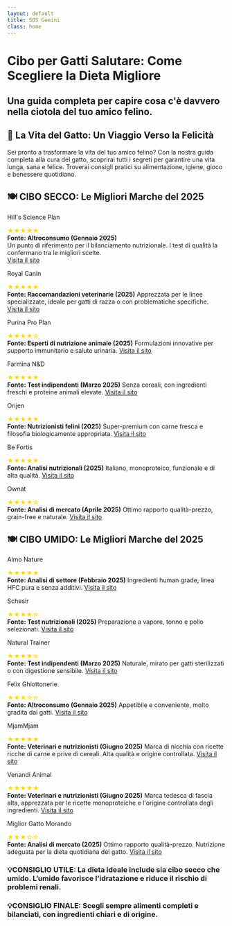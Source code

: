 ```yaml
---
layout: default
title: SOS Gemini
class: home
---
```


<div class="post-container">
  <!-- 📝 INTRODUZIONE -->
  
<div class="intro">
    <h1 class="main-title-centered">Cibo per Gatti Salutare: Come Scegliere la Dieta Migliore</h1>
    <h2 class="small-title">
      Una guida completa per capire cosa c'è davvero nella ciotola del tuo amico felino.
    </h2>
  </div>

  <!-- 🌿 CONSIGLI PRATICI -->
  <section class="eco-tips section-wrapper">
    <h2>🐾 La Vita del Gatto: Un Viaggio Verso la Felicità</h2>
    <p>
      Sei pronto a trasformare la vita del tuo amico felino? Con la nostra guida completa alla cura del gatto, scoprirai tutti i segreti per garantire una vita lunga, sana e felice. Troverai consigli pratici su alimentazione, igiene, gioco e benessere quotidiano.</p>

  </section>


 <!-- CIBO SECCO -->
<h2 class="small-title">🍽️ CIBO SECCO: Le Migliori Marche del 2025</h2>

  <!-- 🔲 GRIGLIA QUADRATI SECCO -->
  <div class="square-grid">
    


<div class="content-square">
  <p>Hill's Science Plan</p>
  <div class="rating-stars" aria-label="Valutazione: 5 su 5">
    <span style="color: gold;">★★★★★</span>
  </div>
  <div class="description">
    <strong>Fonte: Altroconsumo (Gennaio 2025)</strong><br /> Un punto di riferimento per il bilanciamento nutrizionale. I test di qualità la confermano tra le migliori scelte.<br /> 
    <a class="brand-name" href="https://www.hillspet.it/" target="_blank" rel="noopener">Visita il sito</a>
  </div>
</div>

<div class="content-square">
  <p>Royal Canin</p>
  <div class="rating-stars" aria-label="Valutazione: 5 su 5">
    <span style="color: gold;">★★★★★</span>
  </div>
  <div class="description">
    <strong>Fonte: Raccomandazioni veterinarie (2025)</strong> Apprezzata per le linee specializzate, ideale per gatti di razza o con problematiche specifiche.
    <a class="brand-name" href="https://www.royalcanin.com/it" target="_blank" rel="noopener">Visita il sito</a>
  </div>
</div>

<div class="content-square">
  <p>Purina Pro Plan</p>
  <div class="rating-stars" aria-label="Valutazione: 4 su 5">
    <span style="color: gold;">★★★★☆</span>
  </div>
  <div class="description">
    <strong>Fonte: Esperti di nutrizione animale (2025)</strong> Formulazioni innovative per supporto immunitario e salute urinaria.
    <a class="brand-name" href="https://www.purina.it/" target="_blank" rel="noopener">Visita il sito</a>
  </div>
</div>

<div class="content-square">
  <p>Farmina N&D</p>
  <div class="rating-stars" aria-label="Valutazione: 5 su 5">
    <span style="color: gold;">★★★★★</span>
  </div>
  <div class="description">
    <strong>Fonte: Test indipendenti (Marzo 2025)</strong> Senza cereali, con ingredienti freschi e proteine animali elevate.
    <a class="brand-name" href="https://www.farmina.com/it/" target="_blank" rel="noopener">Visita il sito</a>
  </div>
</div>

<div class="content-square">
  <p>Orijen</p>
  <div class="rating-stars" aria-label="Valutazione: 5 su 5">
    <span style="color: gold;">★★★★★</span>
  </div>
  <div class="description">
    <strong>Fonte: Nutrizionisti felini (2025)</strong> Super-premium con carne fresca e filosofia biologicamente appropriata.
    <a class="brand-name" href="https://www.orijen.ca/" target="_blank" rel="noopener">Visita il sito</a>
  </div>
</div>

<div class="content-square">
  <p>Be Fortis</p>
  <div class="rating-stars" aria-label="Valutazione: 5 su 5">
    <span style="color: gold;">★★★★★</span>
  </div>
  <div class="description">
    <strong>Fonte: Analisi nutrizionali (2025)</strong> Italiano, monoproteico, funzionale e di alta qualità.
    <a class="brand-name" href="https://www.arcaplanet.it/s/?q=BeFortis+cat" target="_blank" rel="noopener">Visita il sito</a>
  </div>
</div>

<div class="content-square">
  <p>Ownat</p>
  <div class="rating-stars" aria-label="Valutazione: 4 su 5">
    <span style="color: gold;">★★★★☆</span>
  </div>
  <div class="description">
    <strong>Fonte: Analisi di mercato (Aprile 2025)</strong> Ottimo rapporto qualità-prezzo, grain-free e naturale.
    <a class="brand-name" href="https://www.ownat.com/it/" target="_blank" rel="noopener">Visita il sito</a>
  </div>
</div>
</div> 

<!-- CIBO UMIDO -->
<h2 class="small-title"> 🍽️ CIBO UMIDO: Le Migliori Marche del 2025</h2> 

  <!-- 🔲 GRIGLIA QUADRATI SECCO -->
  <div class="square-grid">
    
   
<div class="content-square">
  <p>Almo Nature</p>
  <div class="rating-stars" aria-label="Valutazione: 5 su 5">
    <span style="color: gold;">★★★★★</span>
  </div>
  <div class="description">
    <strong>Fonte: Analisi di settore (Febbraio 2025)</strong> Ingredienti human grade, linea HFC pura e senza additivi.
    <a class="brand-name" href="https://www.almonature.com/" target="_blank" rel="noopener">Visita il sito</a>
  </div>
</div>

<div class="content-square">
  <p>Schesir</p>
  <div class="rating-stars" aria-label="Valutazione: 4 su 5">
    <span style="color: gold;">★★★★☆</span>
  </div>
  <div class="description">
    <strong>Fonte: Test nutrizionali (2025)</strong> Preparazione a vapore, tonno e pollo selezionati.
    <a class="brand-name" href="https://www.schesir.com/" target="_blank" rel="noopener">Visita il sito</a>
  </div>
</div>

<div class="content-square">
  <p>Natural Trainer</p>
  <div class="rating-stars" aria-label="Valutazione: 4 su 5">
    <span style="color: gold;">★★★★☆</span>
  </div>
  <div class="description">
    <strong>Fonte: Test indipendenti (Marzo 2025)</strong> Naturale, mirato per gatti sterilizzati o con digestione sensibile.
    <a class="brand-name" href="https://www.trainer.eu/" target="_blank" rel="noopener">Visita il sito</a>
  </div>
</div>

<div class="content-square">
  <p>Felix Ghiottonerie</p>
  <div class="rating-stars" aria-label="Valutazione: 3 su 5">
    <span style="color: gold;">★★★☆☆</span>
  </div>
  <div class="description">
    <strong>Fonte: Altroconsumo (Gennaio 2025)</strong> Appetibile e conveniente, molto gradita dai gatti.
    <a class="brand-name" href="https://www.purina.it/felix" target="_blank" rel="noopener">Visita il sito</a>
  </div>
</div>

<div class="content-square">
  <p>MjamMjam</p>
  <div class="rating-stars" aria-label="Valutazione: 5 su 5">
    <span style="color: gold;">★★★★★</span>
  </div>
  <div class="description">
    <strong>Fonte: Veterinari e nutrizionisti (Giugno 2025)</strong> Marca di nicchia con ricette ricche di carne e prive di cereali. Alta qualità e origine controllata.
    <a class="brand-name" href="https://www.mjammjam.de/" target="_blank" rel="noopener">Visita il sito</a>
  </div>
</div>

<div class="content-square">
  <p>Venandi Animal</p>
  <div class="rating-stars" aria-label="Valutazione: 5 su 5">
    <span style="color: gold;">★★★★★</span>
  </div>
  <div class="description">
    <strong>Fonte: Veterinari e nutrizionisti (Giugno 2025)</strong> Marca tedesca di fascia alta, apprezzata per le ricette monoproteiche e l'origine controllata degli ingredienti.
    <a class="brand-name" href="https://www.venandi-animal.de/" target="_blank" rel="noopener">Visita il sito</a>
  </div>
</div>

<div class="content-square">
  <p>Miglior Gatto Morando</p>
  <div class="rating-stars" aria-label="Valutazione: 3 su 5">
    <span style="color: gold;">★★★☆☆</span>
  </div>
  <div class="description">
    <strong>Fonte: Analisi di mercato (2025)</strong> Ottimo rapporto qualità-prezzo. Nutrizione adeguata per la dieta quotidiana del gatto.
    <a class="brand-name" href="https://www.morando.it/" target="_blank" rel="noopener">Visita il sito</a>
  </div>
</div>
  </div>
</div>


  <h3 class="small-title">💡CONSIGLIO UTILE: La dieta ideale include sia cibo secco che umido. L’umido favorisce l’idratazione e riduce il rischio di problemi renali.</h3> 
  
 <h3 class="small-title">💡CONSIGLIO FINALE: Scegli sempre alimenti completi e bilanciati, con ingredienti chiari e di origine.</h3>
